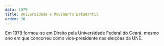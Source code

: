 ```yaml
---
data: 1979
title: Universidade e Movimento Estudantil
ordem: 30
---
```

Em 1979 formou-se em Direito pela Universidade Federal do Ceará, mesmo ano em que concorreu como vice-presidente nas eleições da UNE.

<!-- more -->